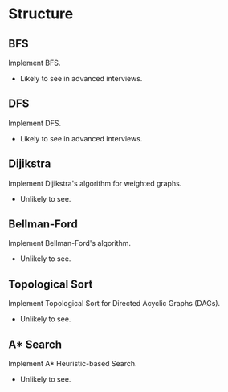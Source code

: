 # Structure

## BFS
Implement BFS.
- Likely to see in advanced interviews.

## DFS
Implement DFS.
- Likely to see in advanced interviews.

## Dijikstra
Implement Dijikstra's algorithm for weighted graphs.
- Unlikely to see.

## Bellman-Ford
Implement Bellman-Ford's algorithm.
- Unlikely to see.

## Topological Sort
Implement Topological Sort for Directed Acyclic Graphs (DAGs).
- Unlikely to see.

## A* Search
Implement A* Heuristic-based Search.
- Unlikely to see.
